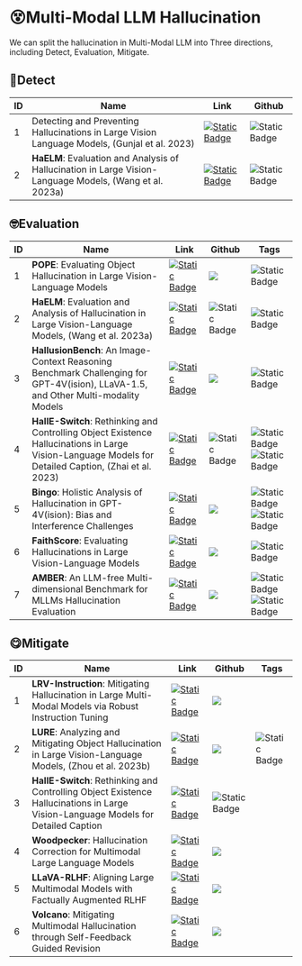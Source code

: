 ﻿# 😵Multi-Modal LLM Hallucination
We can split the hallucination in Multi-Modal LLM into Three directions, including Detect, Evaluation, Mitigate.

## 🧐Detect
|ID |  Name   | Link  | Github|
|----|  ----  | ----  | ----|
|1| Detecting and Preventing Hallucinations in Large Vision Language Models, (Gunjal et al. 2023)  | [![Static Badge](https://img.shields.io/badge/2308.06394-red?logo=arxiv)](https://arxiv.org/abs/2308.06394) | ![Static Badge](https://img.shields.io/badge/not_release-black?logo=github)|
|2| **HaELM**: Evaluation and Analysis of Hallucination in Large Vision-Language Models, (Wang et al. 2023a)  |  [![Static Badge](https://img.shields.io/badge/2308.15126-red?logo=arxiv)](https://arxiv.org/abs/2308.15126) | ![Static Badge](https://img.shields.io/badge/not_release-black?logo=github)
## 🤓Evaluation
|ID |  Name   | Link  | Github|Tags|
|  ----  |  ----  | ----  | ----|----|
|1| **POPE**:  Evaluating Object Hallucination in Large Vision-Language Models   |  [![Static Badge](https://img.shields.io/badge/2305.10355-red?logo=arxiv)](https://arxiv.org/abs/2305.10355) |[![](https://img.shields.io/badge/POPE-black?logo=github)](https://github.com/AoiDragon/POPE)|![Static Badge](https://img.shields.io/badge/Object_Existence-green)|
|2| **HaELM**: Evaluation and Analysis of Hallucination in Large Vision-Language Models, (Wang et al. 2023a)  |  [![Static Badge](https://img.shields.io/badge/2308.15126-red?logo=arxiv)](https://arxiv.org/abs/2308.15126) | ![Static Badge](https://img.shields.io/badge/not_release-black?logo=github)|![Static Badge](https://img.shields.io/badge/Object-green)|
|3| **HallusionBench**: An Image-Context Reasoning Benchmark Challenging for GPT-4V(ision), LLaVA-1.5, and Other Multi-modality Models  |  [![Static Badge](https://img.shields.io/badge/2310.14566-red?logo=arxiv)](https://arxiv.org/abs/2310.14566) |[![](https://img.shields.io/badge/HallusionBench-black?logo=github)](https://github.com/tianyi-lab/HallusionBench)|![Static Badge](https://img.shields.io/badge/Knowledge-green)|
|4| **HallE-Switch**: Rethinking and Controlling Object Existence Hallucinations in Large Vision-Language Models for Detailed Caption, (Zhai et al. 2023) | [![Static Badge](https://img.shields.io/badge/2310.01779-red?logo=arxiv)](https://arxiv.org/pdf/2310.01779v1.pdf)| ![Static Badge](https://img.shields.io/badge/not_release-black?logo=github) |![Static Badge](https://img.shields.io/badge/Object-green)![Static Badge](https://img.shields.io/badge/LLM--Evaluation-green)|
|5| **Bingo**: Holistic Analysis of Hallucination in GPT-4V(ision): Bias and Interference Challenges | [![Static Badge](https://img.shields.io/badge/2311.03287-red?logo=arxiv)](https://arxiv.org/pdf/2311.03287.pdf)| [![](https://img.shields.io/badge/Bingo-black?logo=github)](https://github.com/gzcch/Bingo) |![Static Badge](https://img.shields.io/badge/Object-green)![Static Badge](https://img.shields.io/badge/Knowledge-green)|
|6| **FaithScore**: Evaluating Hallucinations in Large Vision-Language Models | [![Static Badge](https://img.shields.io/badge/2311.01477-red?logo=arxiv)](https://arxiv.org/pdf/2311.01477.pdf)| [![](https://img.shields.io/badge/FaithScore-black?logo=github)](https://github.com/bcdnlp/faithscore) |![Static Badge](https://img.shields.io/badge/Object-green)|
|7| **AMBER**: An LLM-free Multi-dimensional Benchmark for MLLMs Hallucination Evaluation| [![Static Badge](https://img.shields.io/badge/2311.07397-red?logo=arxiv)](https://arxiv.org/pdf/2311.07397.pdf)| [![](https://img.shields.io/badge/AMBER-black?logo=github)](https://github.com/junyangwang0410/amber) |![Static Badge](https://img.shields.io/badge/LLM--Free-green)![Static Badge](https://img.shields.io/badge/Object--Existence--Attribute--Relation-green)|
## 😋Mitigate
|ID |  Name   | Link  | Github|Tags|
|  ----  |  ----  | ----  | ----|----|
|1| **LRV-Instruction**: Mitigating Hallucination in Large Multi-Modal Models via Robust Instruction Tuning   |  [![Static Badge](https://img.shields.io/badge/2306.14565-red?logo=arxiv)](http://arxiv.org/abs/2306.14565) |[![](https://img.shields.io/badge/LRV--Instruction-black?logo=github)]( https://github.com/FuxiaoLiu/LRV-Instruction) ||
|2| **LURE**: Analyzing and Mitigating Object Hallucination in Large Vision-Language Models, (Zhou et al. 2023b) | [![Static Badge](https://img.shields.io/badge/2310.00754-red?logo=arxiv)](https://arxiv.org/pdf/2310.00754.pdf)|[![](https://img.shields.io/badge/LURE-black?logo=github)](https://github.com/YiyangZhou/LURE)|![Static Badge](https://img.shields.io/badge/LLM--Evaluation-green)|
|3| **HallE-Switch**: Rethinking and Controlling Object Existence Hallucinations in Large Vision-Language Models for Detailed Caption | [![Static Badge](https://img.shields.io/badge/2310.01779-red?logo=arxiv)](https://arxiv.org/pdf/2310.01779v1.pdf)| ![Static Badge](https://img.shields.io/badge/not_release-black?logo=github) ||
|4| **Woodpecker**: Hallucination Correction for Multimodal Large Language Models| [![Static Badge](https://img.shields.io/badge/2310.16045-red?logo=arxiv)](https://arxiv.org/abs/2310.16045)|[![](https://img.shields.io/badge/Woodpecker-black?logo=github)](https://github.com/BradyFU/Woodpecker)||
|5| **LLaVA-RLHF**: Aligning Large Multimodal Models with Factually Augmented RLHF| [![Static Badge](https://img.shields.io/badge/2309.14525-red?logo=arxiv)](https://arxiv.org/abs/2309.14525)|[![](https://img.shields.io/badge/LLaVA--RLHF-black?logo=github)](https://github.com/llava-rlhf/LLaVA-RLHF)||
|6| **Volcano**: Mitigating Multimodal Hallucination through Self-Feedback Guided Revision| [![Static Badge](https://img.shields.io/badge/2311.07362-red?logo=arxiv)](https://arxiv.org/abs/2311.07362)|[![](https://img.shields.io/badge/Volcano-black?logo=github)](https://github.com/kaistAI/Volcano)||
